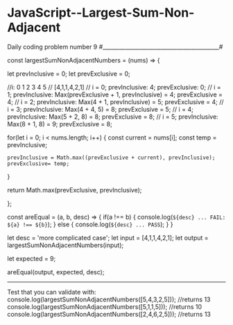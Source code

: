 # JavaScript--Largest-Sum-Non-Adjacent
Daily coding problem number 9
#__________________________________________#



const largestSumNonAdjacentNumbers = (nums) => {
  
  let prevInclusive = 0;
  let prevExclusive = 0;
  
  //i: 0 1 2 3 4 5
  //  [4,1,1,4,2,1]
  // i = 0; prevInclusive: 4; prevExclusive: 0;
  // i = 1; prevInclusive: Max(prevExclusive + 1, prevInclusive) = 4; prevExclusive = 4; 
  // i = 2; prevInclusive: Max(4 + 1, prevInclusive) = 5;  prevExclusive = 4;
  // i = 3; prevInclusive: Max(4 + 4, 5) = 8; prevExclusive = 5;
  // i = 4; prevInclusive: Max(5 + 2, 8) = 8; prevExclusive = 8;
  // i = 5; prevInclusive: Max(8 + 1, 8) = 9; prevExclusive = 8;
  
  for(let i = 0; i < nums.length; i++) {
    const current = nums[i];
    const temp = prevInclusive;
	
    prevInclusive = Math.max((prevExclusive + current), prevInclusive);
    prevExclusive= temp;
  }
  
  return Math.max(prevExclusive, prevInclusive);
 
};

const areEqual = (a, b, desc) => {
  if(a !== b) {
    console.log(`${desc} ... FAIL: ${a} !== ${b}`);
  } else {
    console.log(`${desc} ... PASS`);
  }
}


let desc = 'more complicated case';
let input =  [4,1,1,4,2,1];
let output = largestSumNonAdjacentNumbers(input);

let expected = 9;

areEqual(output, expected, desc);

-----------------------------------------------
Test that you can validate with:
console.log(largestSumNonAdjacentNumbers([5,4,3,2,5]));   //returns 13
console.log(largestSumNonAdjacentNumbers([5,1,1,5]));    //returns 10
console.log(largestSumNonAdjacentNumbers([2,4,6,2,5])); //returns 13

